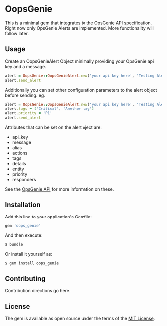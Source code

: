 # OopsGenie
This is a minimal gem that integrates to the OpsGenie API specification.
Right now only OpsGenie Alerts are implemented. More functionality will follow
later.

## Usage
Create an OopsGenieAlert Object minimally providing your OpsGenie api key and a 
message.
```ruby
alert = OopsGenie::OopsGenieAlert.new('your api key here', 'Testing Alerts')
alert.send_alert
```

Additionally you can set other configuration parameters to the alert object
before sending. eg.
```ruby
alert = OopsGenie::OopsGenieAlert.new('your api key here', 'Testing Alerts')
alert.tags = ['Critical', 'Another tag']
alert.priority = 'P1'
alert.send_alert

```

Attributes that can be set on the alert oject are:
  - api_key
  - message
  - alias
  - actions
  - tags
  - details
  - entity
  - priority
  - responders

See the [OpsGenie API](https://docs.opsgenie.com/docs/api-integration) for more information on these.
## Installation
Add this line to your application's Gemfile:

```ruby
gem 'oops_genie'
```

And then execute:
```bash
$ bundle
```

Or install it yourself as:
```bash
$ gem install oops_genie
```

## Contributing
Contribution directions go here.

## License
The gem is available as open source under the terms of the [MIT License](https://opensource.org/licenses/MIT).
